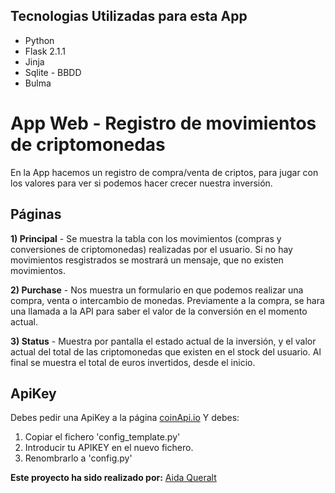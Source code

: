 ## Tecnologias Utilizadas para esta App
- Python
- Flask 2.1.1
- Jinja
- Sqlite - BBDD
- Bulma


# App Web - Registro de movimientos de criptomonedas

En la App hacemos un registro de compra/venta de criptos, para jugar con los valores para ver si podemos hacer crecer nuestra inversión.

## Páginas

**1) Principal** - Se muestra la tabla con los movimientos (compras y conversiones de criptomonedas) realizadas por el usuario.
Si no hay movimientos resgistrados se mostrará un mensaje, que no existen movimientos.

**2) Purchase** - Nos muestra un formulario en que podemos realizar una compra, venta o intercambio de monedas. Previamente a la compra, se hara una llamada a la API para saber el valor de la conversión en el  momento actual.

**3) Status** - Muestra por pantalla el estado actual de la inversión, y el valor actual del total de las criptomonedas que existen en el
stock del usuario. Al final se muestra el total de euros invertidos, desde el inicio.


## ApiKey

Debes pedir una ApiKey a la página [coinApi.io](https://www.coinapi.io/)
Y debes:

1. Copiar el fichero 'config_template.py'
2. Introducir tu APIKEY en el nuevo fichero.
3. Renombrarlo a 'config.py'



**Este proyecto ha sido realizado por:**
[Aida Queralt](https://github.com/AidaQ27)
